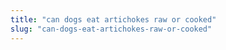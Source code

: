```yaml
---
title: "can dogs eat artichokes raw or cooked"
slug: "can-dogs-eat-artichokes-raw-or-cooked"
---
```


